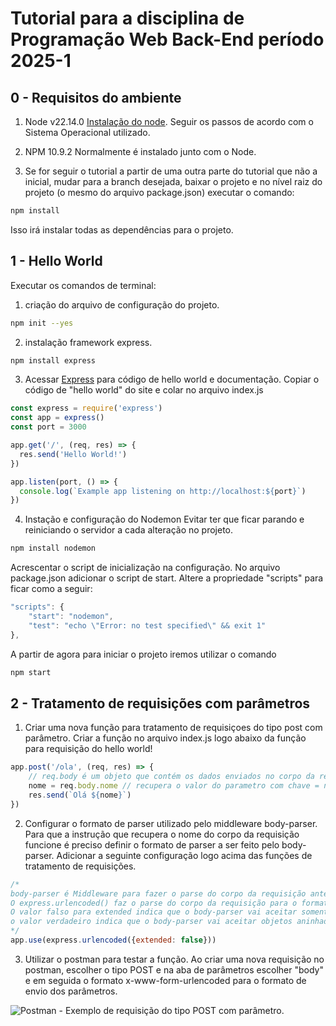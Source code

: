 # Tutorial para a disciplina de Programação Web Back-End período 2025-1

## 0 - Requisitos do ambiente

1. Node v22.14.0
[Instalação do node](https://nodejs.org/pt/download).
Seguir os passos de acordo com o Sistema Operacional utilizado.

2. NPM 10.9.2
Normalmente é instalado junto com o Node.

3. Se for seguir o tutorial a partir de uma outra parte do tutorial que não a inicial, mudar para a branch desejada, baixar o projeto e no nível raiz do projeto (o mesmo do arquivo package.json) executar o comando:

```bash
npm install
```

Isso irá instalar todas as dependências para o projeto.

## 1 - Hello World

Executar os comandos de terminal:

1. criação do arquivo de configuração do projeto.

```bash
npm init --yes
```

2. instalação framework express.

```bash
npm install express
```

3. Acessar [Express](https://expressjs.com/) para código de hello world e documentação.
Copiar o código de "hello world" do site e colar no arquivo index.js

```javascript
const express = require('express')
const app = express()
const port = 3000

app.get('/', (req, res) => {
  res.send('Hello World!')
})

app.listen(port, () => {
  console.log(`Example app listening on http://localhost:${port}`)
})

```

4. Instação e configuração do Nodemon
Evitar ter que ficar parando e reiniciando o servidor a cada alteração no projeto.

```bash
npm install nodemon
```

Acrescentar o script de inicialização na configuração.
No arquivo package.json adicionar o script de start. Altere a propriedade "scripts" para ficar como a seguir:

```javascript
"scripts": {
    "start": "nodemon",
    "test": "echo \"Error: no test specified\" && exit 1"
},
```

A partir de agora para iniciar o projeto iremos utilizar o comando

```bash
npm start
```

## 2 - Tratamento de requisições com parâmetros

1. Criar uma nova função para tratamento de requisiçoes do tipo post com parâmetro.
Criar a função no arquivo index.js logo abaixo da função para requisição do hello world!

```javascript
app.post('/ola', (req, res) => {
    // req.body é um objeto que contém os dados enviados no corpo da requisição
    nome = req.body.nome // recupera o valor do parametro com chave = nome
    res.send(`Olá ${nome}`)
})
```

2. Configurar o formato de parser utilizado pelo middleware body-parser.
Para que a instrução que recupera o nome do corpo da requisição funcione é preciso definir o formato de parser a ser feito pelo body-parser.
Adicionar a seguinte configuração logo acima das funções de tratamento de requisições.

```javascript
/*
body-parser é Middleware para fazer o parse do corpo da requisição antes de utilizarmos o req.body.
O express.urlencoded() faz o parse do corpo da requisição para o formato URL-encoded.
O valor falso para extended indica que o body-parser vai aceitar somente strings e arrays, enquanto
o valor verdadeiro indica que o body-parser vai aceitar objetos aninhados ou qualquer outro tipo.
*/
app.use(express.urlencoded({extended: false}))
```

3. Utilizar o postman para testar a função.
Ao criar uma nova requisição no postman, escolher o tipo POST e na aba de parâmetros escolher "body" e em seguida o formato
x-www-form-urlencoded para o formato de envio dos parâmetros.

![Postman - Exemplo de requisição do tipo POST com parâmetro.](https://lh3.googleusercontent.com/d/1MerylzOrFyJIULJT4cG5PR_WygxMjheC=s900?authuser=0 "Requisição com Postman")